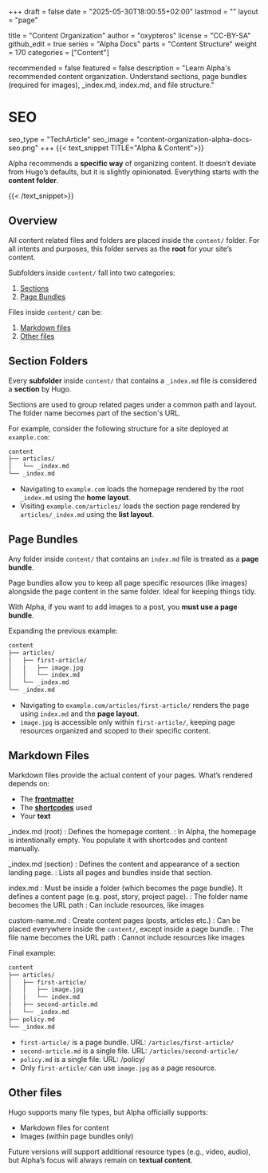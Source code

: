 +++
draft = false
date = "2025-05-30T18:00:55+02:00"
lastmod = ""
layout = "page"

title = "Content Organization"
author = "oxypteros"
license = "CC-BY-SA"
github_edit = true
series = "Alpha Docs"
  parts = "Content Structure"
  weight = 170
categories = ["Content"]

recommended = false
featured = false
description = "Learn Alpha's recommended content organization. Understand sections, page bundles (required for images), _index.md, index.md, and file structure."
# SEO
seo_type = "TechArticle"
seo_image = "content-organization-alpha-docs-seo.png"
+++
{{< text_snippet TITLE="Alpha & Content">}}

Alpha recommends a **specific way** of organizing content. It doesn’t deviate from Hugo’s defaults, but it is slightly opinionated. Everything starts with the **content folder**.

{{< /text_snippet>}}

## Overview
All content related files and folders are placed inside the `content/` folder. For all intents and purposes, this folder serves as the **root** for your site’s content.

Subfolders inside `content/` fall into two categories:
1. [Sections](#sections)
2. [Page Bundles](#page-bundles)

Files inside `content/` can be:
1. [Markdown files](#markdown-files)
2. [Other files](#other-files)

## Section Folders
Every **subfolder** inside `content/` that contains a `_index.md` file is considered a **section** by Hugo.

Sections are used to group related pages under a common path and layout. The folder name becomes part of the section's URL.

For example, consider the following structure for a site deployed at `example.com`:

```bash
content 
├── articles/
│   └── _index.md
└── _index.md
```
- Navigating to `example.com` loads the homepage rendered by the root `_index.md` using the **home layout**.
- Visiting `example.com/articles/` loads the section page rendered by `articles/_index.md` using the **list layout**.

## Page Bundles
Any folder inside `content/` that contains an `index.md` file is treated as a **page bundle**.

Page bundles allow you to keep all page specific resources (like images) alongside the page content in the same folder. Ideal for keeping things tidy.

With Alpha, if you want to add images to a post, you **must use a page bundle**. 

Expanding the previous example:
```bash
content 
├── articles/
│   ├── first-article/
│   │   ├── image.jpg
│   │   └── index.md
│   └── _index.md
└── _index.md
```
- Navigating to `example.com/articles/first-article/` renders the page using `index.md` and the **page layout**.
- `image.jpg` is accessible only within `first-article/`, keeping page resources organized and scoped to their specific content.

## Markdown Files
Markdown files provide the actual content of your pages. What’s rendered depends on:
- The [**frontmatter**](/docs/content-creation/)
- The [**shortcodes**](/docs/shortcodes/) used
- Your **text**

_index.md (root) 
: Defines the homepage content. 
: In Alpha, the homepage is intentionally empty. You populate it with shortcodes and content manually.

_index.md (section)
: Defines the content and appearance of a section landing page. 
: Lists all pages and bundles inside that section.

index.md 
: Must be inside a folder (which becomes the page bundle). It defines a content page (e.g. post, story, project page).
: The folder name becomes the URL path
: Can include resources, like images

custom-name.md
: Create content pages (posts, articles etc.) 
: Can be placed everywhere inside the `content/`, except inside a page bundle.
: The file name becomes the URL path
: Cannot include resources like images

Final example:
```bash
content 
├── articles/
│   ├── first-article/
│   │   ├── image.jpg
│   │   └── index.md
│   ├── second-article.md  
│   └── _index.md
├── policy.md
└── _index.md
```
- `first-article/` is a page bundle. URL: `/articles/first-article/`
- `second-article.md` is a single file. URL: `/articles/second-article/`
- `policy.md` is a single file. URL: /policy/
- Only `first-article/` can use `image.jpg` as a page resource.

## Other files
Hugo supports many file types, but Alpha officially supports:
- Markdown files for content
- Images (within page bundles only)

Future versions will support additional resource types (e.g., video, audio), but Alpha’s focus will always remain on **textual content**.
